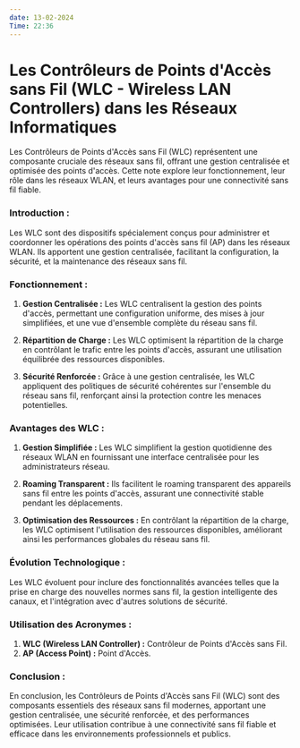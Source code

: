 ```yaml
---
date: 13-02-2024
Time: 22:36
---
```

# Les Contrôleurs de Points d'Accès sans Fil (WLC - Wireless LAN Controllers) dans les Réseaux Informatiques

Les Contrôleurs de Points d'Accès sans Fil (WLC) représentent une composante cruciale des réseaux sans fil, offrant une gestion centralisée et optimisée des points d'accès. Cette note explore leur fonctionnement, leur rôle dans les réseaux WLAN, et leurs avantages pour une connectivité sans fil fiable.

### Introduction :

Les WLC sont des dispositifs spécialement conçus pour administrer et coordonner les opérations des points d'accès sans fil (AP) dans les réseaux WLAN. Ils apportent une gestion centralisée, facilitant la configuration, la sécurité, et la maintenance des réseaux sans fil.

### Fonctionnement :

1. **Gestion Centralisée :** Les WLC centralisent la gestion des points d'accès, permettant une configuration uniforme, des mises à jour simplifiées, et une vue d'ensemble complète du réseau sans fil.
    
2. **Répartition de Charge :** Les WLC optimisent la répartition de la charge en contrôlant le trafic entre les points d'accès, assurant une utilisation équilibrée des ressources disponibles.
    
3. **Sécurité Renforcée :** Grâce à une gestion centralisée, les WLC appliquent des politiques de sécurité cohérentes sur l'ensemble du réseau sans fil, renforçant ainsi la protection contre les menaces potentielles.
    

### Avantages des WLC :

1. **Gestion Simplifiée :** Les WLC simplifient la gestion quotidienne des réseaux WLAN en fournissant une interface centralisée pour les administrateurs réseau.
    
2. **Roaming Transparent :** Ils facilitent le roaming transparent des appareils sans fil entre les points d'accès, assurant une connectivité stable pendant les déplacements.
    
3. **Optimisation des Ressources :** En contrôlant la répartition de la charge, les WLC optimisent l'utilisation des ressources disponibles, améliorant ainsi les performances globales du réseau sans fil.
    

### Évolution Technologique :

Les WLC évoluent pour inclure des fonctionnalités avancées telles que la prise en charge des nouvelles normes sans fil, la gestion intelligente des canaux, et l'intégration avec d'autres solutions de sécurité.

### Utilisation des Acronymes :

1. **WLC (Wireless LAN Controller) :** Contrôleur de Points d'Accès sans Fil.
2. **AP (Access Point) :** Point d'Accès.

### Conclusion :

En conclusion, les Contrôleurs de Points d'Accès sans Fil (WLC) sont des composants essentiels des réseaux sans fil modernes, apportant une gestion centralisée, une sécurité renforcée, et des performances optimisées. Leur utilisation contribue à une connectivité sans fil fiable et efficace dans les environnements professionnels et publics.